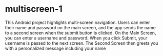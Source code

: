 # multiscreen-1
This Android project highlights multi-screen navigation. Users can enter their name and password on the main screen, and the app sends the name to a second screen when the submit button is clicked.
 On the Main Screen, you can enter a username and password.
When you click Submit, your username is passed to the next screen.
The Second Screen then greets you with a personalized message including your name
